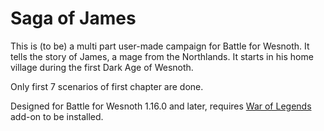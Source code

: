Saga of James
=============

This is (to be) a multi part user-made campaign for Battle for Wesnoth. It tells the story of James, a mage from the Northlands. It starts in his home village during the first Dark Age of Wesnoth.

Only first 7 scenarios of first chapter are done.

Designed for Battle for Wesnoth 1.16.0 and later, requires [War of Legends](https://github.com/knyghtmare/War_of_Legends) add-on to be installed.
